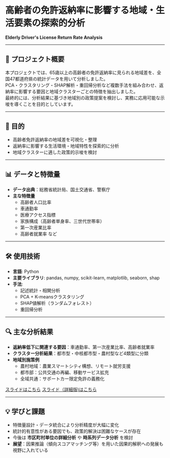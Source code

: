 # 高齢者の免許返納率に影響する地域・生活要素の探索的分析
**Elderly Driver's License Return Rate Analysis**

---

## 📌 プロジェクト概要
本プロジェクトでは、65歳以上の高齢者の免許返納率に見られる地域差を、全国47都道府県の統計データを用いて分析しました。  
PCA・クラスタリング・SHAP解析・重回帰分析など複数手法を組み合わせ、返納率に影響する要因と地域クラスターごとの特徴を抽出しました。  
最終的には、分析結果に基づき地域別の政策提案を検討し、実務に応用可能な示唆を導くことを目的としています。

---

## 🎯 目的
- 高齢者免許返納率の地域差を可視化・整理
- 返納率に影響する生活環境・地域特性を探索的に分析
- 地域クラスターに適した政策的示唆を検討 

---

## 📊 データと特徴量
- **データ出典**：総務省統計局、国土交通省、警察庁  
- **主な特徴量**  
  - 高齢者人口比率  
  - 車通勤率  
  - 医療アクセス指標  
  - 家族構成（高齢者単身率、三世代世帯率）  
  - 第一次産業比率  
  - 高齢者就業率 など  

---

## 🛠 使用技術
- **言語**: Python  
- **主要ライブラリ**: pandas, numpy, scikit-learn, matplotlib, seaborn, shap  
- **手法**:  
  - 記述統計・相関分析  
  - PCA + K-meansクラスタリング  
  - SHAP値解析（ランダムフォレスト）  
  - 重回帰分析  

---

## 🔍 主な分析結果
- **返納率低下に関連する要因**：車通勤率、第一次産業比率、高齢者就業率  
- **クラスター分析結果**：都市型・中核都市型・農村型など4類型に分類  
- **地域別施策例**  
  - 農村地域：農業スマートシティ構想、リモート就労支援  
  - 都市部：公共交通の再編、移動サービス拡充  
  - 全域共通：サポートカー限定免許の義務化
 
[スライドはこちら](docs/データ分析レポート（要約版）.pdf)
[スライド（詳細版)はこちら](docs/データ分析レポート_github（詳細版）.pdf)

---

## 💡 学びと課題
- 特徴量設計・データ統合により分析精度が大幅に変化  
- 統計的有意性がある要因でも、政策的解決は困難なケースが存在  
- 今後は **市区町村単位の詳細分析** や **時系列データ分析** を検討  
- **展望**：因果推論（傾向スコアマッチング等）を用いた因果的解釈への発展も視野に入れている  
